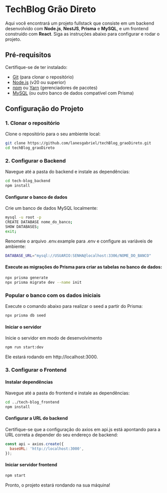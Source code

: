 # TechBlog Grão Direto

Aqui você encontrará um projeto fullstack que consiste em um backend desenvolvido com **Node.js**, **NestJS**, **Prisma** e **MySQL**, e um frontend construído com **React**. Siga as instruções abaixo para configurar e rodar o projeto.

## Pré-requisitos

Certifique-se de ter instalado:
- [Git](https://git-scm.com/) (para clonar o repositório)
- [Node.js](https://nodejs.org/) (v20 ou superior)
- [npm](https://www.npmjs.com/) ou [Yarn](https://yarnpkg.com/) (gerenciadores de pacotes)
- [MySQL](https://www.mysql.com/) (ou outro banco de dados compatível com Prisma)

## Configuração do Projeto
### 1. Clonar o repositório

Clone o repositório para o seu ambiente local:

```bash
git clone https://github.com/lanesgabriel/techBlog_graoDireto.git
cd techBlog_graoDireto
```

### 2. Configurar o Backend
Navegue até a pasta do backend e instale as dependências:

```bash
cd tech-blog_backend
npm install
```

#### Configurar o banco de dados
Crie um banco de dados MySQL localmente:
```bash
mysql -u root -p
CREATE DATABASE nome_do_banco;
SHOW DATABASES;
exit;
```

Renomeie o arquivo .env.example para .env e configure as variáveis de ambiente:
```bash
DATABASE_URL="mysql://USUARIO:SENHA@localhost:3306/NOME_DO_BANCO"
```

#### Execute as migrações do Prisma para criar as tabelas no banco de dados:
```bash
npx prisma generate
npx prisma migrate dev --name init
```

### Popular o banco com os dados iniciais
Execute o comando abaixo para realizar o seed a partir do Prisma:
```bash
npx prisma db seed
```

#### Iniciar o servidor
Inicie o servidor em modo de desenvolvimento
```bash
npm run start:dev
```

Ele estará rodando em http://localhost:3000.

### 3. Configurar o Frontend
#### Instalar dependências
Navegue até a pasta do frontend e instale as dependências:

```bash
cd ../tech-blog_frontend
npm install
```

#### Configurar a URL do backend
Certifique-se que a configuração do axios em api.js está apontando para a URL correta a depender do seu endereço de backend:
```js
const api = axios.create({
  baseURL: 'http://localhost:3000',
});
```

#### Iniciar servidor frontend
```bash
npm start
```

Pronto, o projeto estará rondando na sua máquina!
